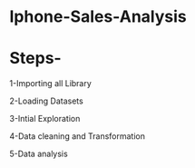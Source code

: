 # Iphone-Sales-Analysis



# Steps-

1-Importing all Library

2-Loading Datasets

3-Intial Exploration

4-Data cleaning and Transformation

5-Data analysis
